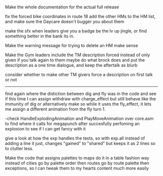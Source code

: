 Make the whole documentation for the actual full release

fix the forced bike coordinates in route 18
add the other HMs to the HM list, and make sure the Daycare doesn't bugger you about them

make the sfx when leaders give you a badge be the lv up jingle, or find something better in the bank its in.

Make the warning message for trying to delete an HM make sense

Make the Gym leaders include the TM description forced instead of only given if you talk again to them
maybe do what brock does and put the description as a one time dialogue, and keep the aftertalk as blurb

consider whether to make other TM givers force a description on first talk or not


_________________________________________________________________________

find again where the distiction between dig and fly was in the code and see if this time I can assign withdraw with charge_effect but still behave like the immunity of dig
or alternatively make so while it uses the fly_effect, it lets me assign a different animation from the fly turn 1.

-check HandleExplodingAnimation and PlayMoveAnimation over core.asm to find where it calls for megapunch after succesfully perfoming an explosion to see if I can get fancy with it

give a look at how the exp handles the texts, so with exp.all instead of adding a line it just, changes "gained" to "shared" but keeps it as 2 lines so to clutter less.

Make the code that assigns palettes to maps do it in a table fashion way instead of cities go by palette order then routes go by route palette then exceptions, so I can tweak them to my hearts content much more easily


